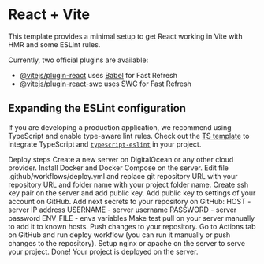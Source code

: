 # React + Vite

This template provides a minimal setup to get React working in Vite with HMR and some ESLint rules.

Currently, two official plugins are available:

- [@vitejs/plugin-react](https://github.com/vitejs/vite-plugin-react/blob/main/packages/plugin-react/README.md) uses [Babel](https://babeljs.io/) for Fast Refresh
- [@vitejs/plugin-react-swc](https://github.com/vitejs/vite-plugin-react-swc) uses [SWC](https://swc.rs/) for Fast Refresh

## Expanding the ESLint configuration

If you are developing a production application, we recommend using TypeScript and enable type-aware lint rules. Check out the [TS template](https://github.com/vitejs/vite/tree/main/packages/create-vite/template-react-ts) to integrate TypeScript and [`typescript-eslint`](https://typescript-eslint.io) in your project.


Deploy steps
Create a new server on DigitalOcean or any other cloud provider.
Install Docker and Docker Compose on the server.
Edit file .github/workflows/deploy.yml and replace git repository URL with your repository URL and folder name with your project folder name.
Create ssh key pair on the server and add public key.
Add public key to settings of your account on GitHub.
Add next secrets to your repository on GitHub:
HOST - server IP address
USERNAME - server username
PASSWORD - server password
ENV_FILE - envs variables
Make test pull on your server manually to add it to known hosts.
Push changes to your repository.
Go to Actions tab on GitHub and run deploy workflow (you can run it manually or push changes to the repository).
Setup nginx or apache on the server to serve your project.
Done! Your project is deployed on the server.